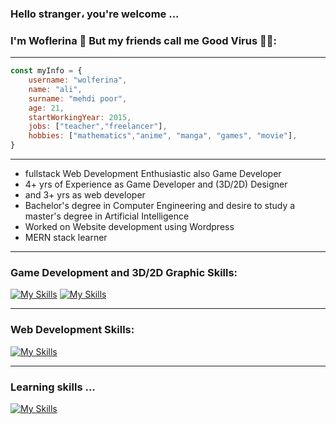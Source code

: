 ### Hello stranger، you're welcome ...
### I'm Woflerina 🐺 But my friends call me Good Virus 🙂🦠:

_________________________________________________________________________________________________________________________________________________________________________

```javascript
const myInfo = {
    username: "wolferina",
    name: "ali",
    surname: "mehdi poor",
    age: 21,
    startWorkingYear: 2015,
    jobs: ["teacher","freelancer"],
    hobbies: ["mathematics","anime", "manga", "games", "movie"],
}
```

_________________________________________________________________________________________________________________________________________________________________________

- fullstack Web Development Enthusiastic also Game Developer
- 4+ yrs of Experience as Game Developer and (3D/2D) Designer 
- and 3+ yrs as web developer
- Bachelor's degree in Computer Engineering and desire to study a master's degree in Artificial Intelligence
- Worked on Website development using Wordpress
- MERN stack learner

_________________________________________________________________________________________________________________________________________________________________________

### Game Development and 3D/2D Graphic Skills:

[![My Skills](https://skillicons.dev/icons?i=cs,cpp,unity,unreal,blender&theme=light)](https://github.com/wolferina)
[![My Skills](https://skillicons.dev/icons?i=ps,ae,ai&theme=light)](https://github.com/wolferina)


_________________________________________________________________________________________________________________________________________________________________________

### Web Development Skills:

[![My Skills](https://skillicons.dev/icons?i=html,css,js,bootstrap,tailwind,react,nextjs,git,github,php,wordpress,nodejs,express,nestjs,mongodb,mysql,figma,xd&theme=light)](https://github.com/wolferina)


_________________________________________________________________________________________________________________________________________________________________________

### Learning skills ...

[![My Skills](https://skillicons.dev/icons?i=py,django,pytorch,qt&theme=light)](https://github.com/wolferina)

